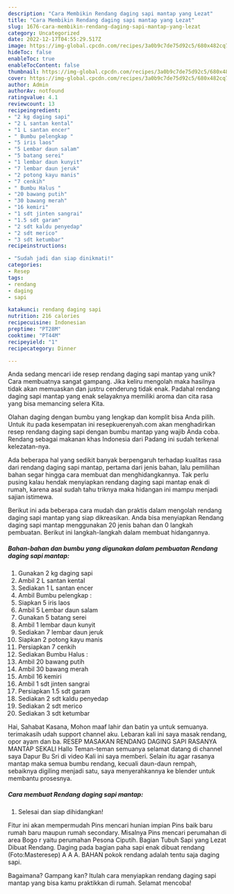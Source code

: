 ```yaml
---
description: "Cara Membikin Rendang daging sapi mantap yang Lezat"
title: "Cara Membikin Rendang daging sapi mantap yang Lezat"
slug: 1676-cara-membikin-rendang-daging-sapi-mantap-yang-lezat
category: Uncategorized
date: 2022-12-17T04:55:29.517Z
image: https://img-global.cpcdn.com/recipes/3a0b9c7de75d92c5/680x482cq70/rendang-daging-sapi-mantap-foto-resep-utama.jpg
hideToc: false
enableToc: true
enableTocContent: false
thumbnail: https://img-global.cpcdn.com/recipes/3a0b9c7de75d92c5/680x482cq70/rendang-daging-sapi-mantap-foto-resep-utama.jpg
cover: https://img-global.cpcdn.com/recipes/3a0b9c7de75d92c5/680x482cq70/rendang-daging-sapi-mantap-foto-resep-utama.jpg
author: Admin
authorAv: notfound
ratingvalue: 4.1
reviewcount: 13
recipeingredient:
- "2 kg daging sapi"
- "2 L santan kental"
- "1 L santan encer"
- " Bumbu pelengkap "
- "5 iris laos"
- "5 Lembar daun salam"
- "5 batang serei"
- "1 lembar daun kunyit"
- "7 lembar daun jeruk"
- "2 potong kayu manis"
- "7 cenkih"
- " Bumbu Halus "
- "20 bawang putih"
- "30 bawang merah"
- "16 kemiri"
- "1 sdt jinten sangrai"
- "1.5 sdt garam"
- "2 sdt kaldu penyedap"
- "2 sdt merico"
- "3 sdt ketumbar"
recipeinstructions:

- "Sudah jadi dan siap dinikmati!"
categories:
- Resep
tags:
- rendang
- daging
- sapi

katakunci: rendang daging sapi 
nutrition: 216 calories
recipecuisine: Indonesian
preptime: "PT28M"
cooktime: "PT44M"
recipeyield: "1"
recipecategory: Dinner

---
```





Anda sedang mencari ide resep rendang daging sapi mantap yang unik? Cara membuatnya sangat gampang. Jika keliru mengolah maka hasilnya tidak akan memuaskan dan justru cenderung tidak enak. Padahal rendang daging sapi mantap yang enak selayaknya memiliki aroma dan cita rasa yang bisa memancing selera Kita.





Olahan daging dengan bumbu yang lengkap dan komplit bisa Anda pilih. Untuk itu pada kesempatan ini resepkuerenyah.com akan menghadirkan resep rendang daging sapi dengan bumbu mantap yang wajib Anda coba. Rendang sebagai makanan khas Indonesia dari Padang ini sudah terkenal kelezatan-nya.

Ada beberapa hal yang sedikit banyak berpengaruh terhadap kualitas rasa dari rendang daging sapi mantap, pertama dari jenis bahan, lalu pemilihan bahan segar hingga cara membuat dan menghidangkannya. Tak perlu pusing kalau hendak menyiapkan rendang daging sapi mantap enak di rumah, karena asal sudah tahu triknya maka hidangan ini mampu menjadi sajian istimewa.






Berikut ini ada beberapa cara mudah dan praktis dalam mengolah rendang daging sapi mantap yang siap dikreasikan. Anda bisa menyiapkan Rendang daging sapi mantap menggunakan 20 jenis bahan dan 0 langkah pembuatan. Berikut ini langkah-langkah dalam membuat hidangannya.

<!--inarticleads1-->

##### Bahan-bahan dan bumbu yang digunakan dalam pembuatan Rendang daging sapi mantap:

1. Gunakan 2 kg daging sapi
1. Ambil 2 L santan kental
1. Sediakan 1 L santan encer
1. Ambil  Bumbu pelengkap :
1. Siapkan 5 iris laos
1. Ambil 5 Lembar daun salam
1. Gunakan 5 batang serei
1. Ambil 1 lembar daun kunyit
1. Sediakan 7 lembar daun jeruk
1. Siapkan 2 potong kayu manis
1. Persiapkan 7 cenkih
1. Sediakan  Bumbu Halus :
1. Ambil 20 bawang putih
1. Ambil 30 bawang merah
1. Ambil 16 kemiri
1. Ambil 1 sdt jinten sangrai
1. Persiapkan 1.5 sdt garam
1. Sediakan 2 sdt kaldu penyedap
1. Sediakan 2 sdt merico
1. Sediakan 3 sdt ketumbar


Hai, Sahabat Kasana, Mohon maaf lahir dan batin ya untuk semuanya. terimakasih udah support channel aku. Lebaran kali ini saya masak rendang, opor ayam dan ba. RESEP MASAKAN RENDANG DAGING SAPI RASANYA MANTAP SEKALI Hallo Teman-teman semuanya selamat datang di channel saya Dapur Bu Sri di video Kali ini saya memberi. Selain itu agar rasanya mantap maka semua bumbu rendang, kecuali daun-daun rempah, sebaiknya digiling menjadi satu, saya menyerahkannya ke blender untuk membantu prosesnya. 

<!--inarticleads2-->

##### Cara membuat Rendang daging sapi mantap:


1. Selesai dan siap dihidangkan!

Fitur ini akan mempermudah Pins mencari hunian impian Pins baik baru rumah baru maupun rumah secondary. Misalnya Pins mencari perumahan di area Bogo r yaitu perumahan Pesona Ciputih. Bagian Tubuh Sapi yang Lezat Dibuat Rendang. Daging pada bagian paha sapi enak dibuat rendang (Foto:Masteresep) A A A. BAHAN pokok rendang adalah tentu saja daging sapi. 

Bagaimana? Gampang kan? Itulah cara menyiapkan rendang daging sapi mantap yang bisa kamu praktikkan di rumah. Selamat mencoba!
